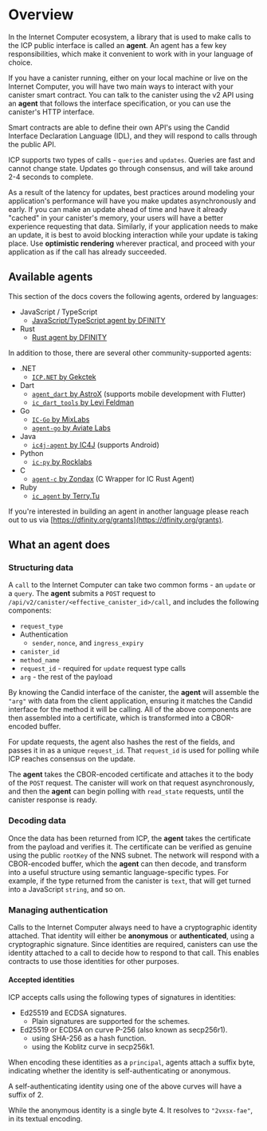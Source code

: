 # Overview

In the Internet Computer ecosystem, a library that is used to make calls to the ICP public interface is called an **agent**. An agent has a few key responsibilities, which make it convenient to work with in your language of choice.

If you have a canister running, either on your local machine or live on the Internet Computer, you will have two main ways to interact with your canister smart contract.
You can talk to the canister using the v2 API using an **agent** that follows the interface specification, or you can use the canister's HTTP interface.

Smart contracts are able to define their own API's using the Candid Interface Declaration Language (IDL), and they will respond to calls through the public API.

ICP supports two types of calls - `queries` and `updates`. Queries are fast and cannot change state. Updates go through consensus, and will take around 2-4 seconds to complete. 

As a result of the latency for updates, best practices around modeling your application's performance will have you make updates asynchronously and early. If you can make an update ahead of time and have it already "cached" in your canister's memory, your users will have a better experience requesting that data. Similarly, if your application needs to make an update, it is best to avoid blocking interaction while your update is taking place. Use **optimistic rendering** wherever practical, and proceed with your application as if the call has already succeeded.

## Available agents

This section of the docs covers the following agents, ordered by languages:

- JavaScript / TypeScript
  - [JavaScript/TypeScript agent by DFINITY](./javascript-intro.mdx)
- Rust
  - [Rust agent by DFINITY](./ic-agent-dfinity.md)

In addition to those, there are several other community-supported agents:

- .NET
  - [`ICP.NET` by Gekctek](https://github.com/Gekctek/ICP.NET)
- Dart
  - [`agent_dart` by AstroX](https://github.com/AstroxNetwork/agent_dart) (supports mobile development with Flutter)
  - [`ic_dart_tools` by Levi Feldman](https://github.com/levifeldman/ic_tools_dart)
- Go
  - [`IC-Go` by MixLabs](https://github.com/mix-labs/IC-Go)
  - [`agent-go` by Aviate Labs](https://github.com/aviate-labs/agent-go)
- Java
  - [`ic4j-agent` by IC4J](https://github.com/ic4j/ic4j-agent) (supports Android)
- Python
  - [`ic-py` by Rocklabs](https://github.com/rocklabs-io/ic-py)
- C
  - [`agent-c` by Zondax](https://github.com/Zondax/icp-client-cpp) (C Wrapper for IC Rust Agent)
- Ruby
  - [`ic_agent` by Terry.Tu](https://github.com/tuminfei/ic_agent)

If you're interested in building an agent in another language please reach out to us via [https://dfinity.org/grants](https://dfinity.org/grants).

## What an agent does

### Structuring data

A `call` to the Internet Computer can take two common forms - an `update` or a `query`. The **agent** submits a `POST` request to `/api/v2/canister/<effective_canister_id>/call`, and includes the following components:

- `request_type`
- Authentication
  - `sender`, `nonce`, and `ingress_expiry`
- `canister_id`
- `method_name`
- `request_id` - required for `update` request type calls
- `arg` - the rest of the payload

By knowing the Candid interface of the canister, the **agent** will assemble the `"arg"` with data from the client application, ensuring it matches the Candid interface for the method it will be calling. All of the above components are then assembled into a certificate, which is transformed into a CBOR-encoded buffer.

For update requests, the agent also hashes the rest of the fields, and passes it in as a unique `request_id`. That `request_id` is used for polling while ICP reaches consensus on the update.

The **agent** takes the CBOR-encoded certificate and attaches it to the body of the `POST` request. The canister will work on that request asynchronously, and then the **agent** can begin polling with `read_state` requests, until the canister response is ready.

### Decoding data

Once the data has been returned from ICP, the **agent** takes the certificate from the payload and verifies it. The certificate can be verified as genuine using the public `rootKey` of the NNS subnet. The network will respond with a CBOR-encoded buffer, which the **agent** can then decode, and transform into a useful structure using semantic language-specific types. For example, if the type returned from the canister is `text`, that will get turned into a JavaScript `string`, and so on.

### Managing authentication

Calls to the Internet Computer always need to have a cryptographic identity attached. That identity will either be **anonymous** or **authenticated**, using a cryptographic signature. Since identities are required, canisters can use the identity attached to a call to decide how to respond to that call. This enables contracts to use those identities for other purposes.

#### Accepted identities

ICP accepts calls using the following types of signatures in identities:

- Ed25519 and ECDSA signatures.
  - Plain signatures are supported for the schemes.
- Ed25519 or ECDSA on curve P-256 (also known as secp256r1).
  - using SHA-256 as a hash function.
  - using the Koblitz curve in secp256k1.

When encoding these identities as a `principal`, agents attach a suffix byte, indicating whether the identity is self-authenticating or anonymous.

A self-authenticating identity using one of the above curves will have a suffix of 2.

While the anonymous identity is a single byte 4. It resolves to `"2vxsx-fae"`, in its textual encoding.

